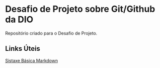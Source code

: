 # Desafio de Projeto sobre Git/Github da DIO
Repositório criado para o Desafio de Projeto.

## Links Úteis
[Sistaxe Básica Markdown](https://www.markdownguide.org/basic-syntax/)
